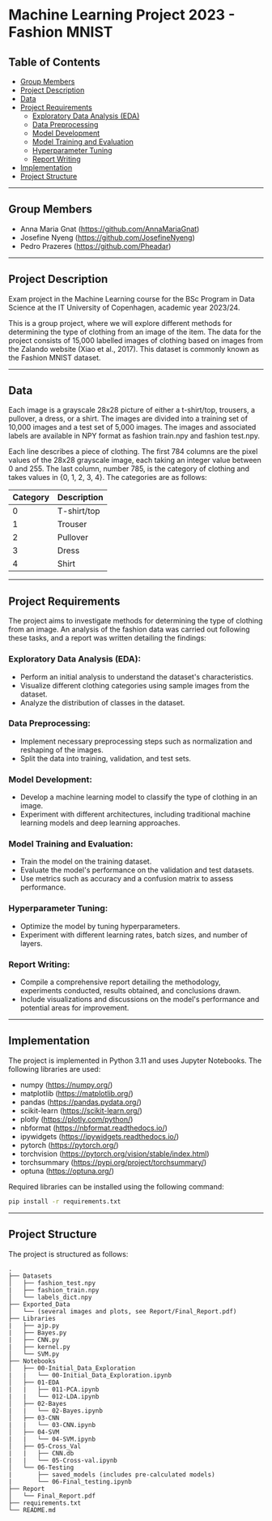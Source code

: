 # Machine Learning Project 2023 - Fashion MNIST

## Table of Contents

- [Group Members](#group-members)
- [Project Description](#project-description)
- [Data](#data)
- [Project Requirements](#project-requirements)
    - [Exploratory Data Analysis (EDA)](#exploratory-data-analysis-eda)
    - [Data Preprocessing](#data-preprocessing)
    - [Model Development](#model-development)
    - [Model Training and Evaluation](#model-training-and-evaluation)
    - [Hyperparameter Tuning](#hyperparameter-tuning)
    - [Report Writing](#report-writing)
- [Implementation](#implementation)
- [Project Structure](#project-structure)

---

## Group Members

- Anna Maria Gnat (https://github.com/AnnaMariaGnat)
- Josefine Nyeng (https://github.com/JosefineNyeng)
- Pedro Prazeres (https://github.com/Pheadar)

---

## Project Description

Exam project in the Machine Learning course for the BSc Program in Data Science at the IT University of Copenhagen, academic year 2023/24.

This is a group project, where we will explore different methods for determining the type of clothing from an
image of the item. The data for the project consists of 15,000 labelled images of clothing based on images from
the Zalando website (Xiao et al., 2017). This dataset is commonly known as the Fashion MNIST dataset.

---

## Data

Each image is a grayscale 28x28 picture of either a t-shirt/top, trousers, a pullover, a dress, or a shirt. The images are divided into a training set of 10,000 images and a test set of 5,000 images. The images and associated labels are available in NPY format as fashion train.npy and fashion test.npy.

Each line describes a piece of clothing. The first 784 columns are the pixel values of the 28x28 grayscale image, each taking an integer value between 0 and 255. The last column, number 785, is the category of clothing and takes values in {0, 1, 2, 3, 4}. The categories are as follows:

| Category | Description |
| --- | --- |
| 0 | T-shirt/top |
| 1 | Trouser |
| 2 | Pullover |
| 3 | Dress |
| 4 | Shirt |

---

## Project Requirements

The project aims to investigate methods for determining the type of clothing from an image. An analysis of the fashion data was carried out following these tasks, and a report was written detailing the findings:

### Exploratory Data Analysis (EDA):
- Perform an initial analysis to understand the dataset's characteristics.
- Visualize different clothing categories using sample images from the dataset.
- Analyze the distribution of classes in the dataset.

### Data Preprocessing:
- Implement necessary preprocessing steps such as normalization and reshaping of the images.
- Split the data into training, validation, and test sets.

### Model Development:
- Develop a machine learning model to classify the type of clothing in an image.
- Experiment with different architectures, including traditional machine learning models and deep learning approaches.

### Model Training and Evaluation:
- Train the model on the training dataset.
- Evaluate the model's performance on the validation and test datasets.
- Use metrics such as accuracy and a confusion matrix to assess performance.

### Hyperparameter Tuning:
- Optimize the model by tuning hyperparameters.
- Experiment with different learning rates, batch sizes, and number of layers.

### Report Writing:
- Compile a comprehensive report detailing the methodology, experiments conducted, results obtained, and conclusions drawn.
- Include visualizations and discussions on the model's performance and potential areas for improvement.

---

## Implementation

The project is implemented in Python 3.11 and uses Jupyter Notebooks. The following libraries are used:
- numpy (https://numpy.org/)
- matplotlib (https://matplotlib.org/)
- pandas (https://pandas.pydata.org/)
- scikit-learn (https://scikit-learn.org/)
- plotly (https://plotly.com/python/)
- nbformat (https://nbformat.readthedocs.io/)
- ipywidgets (https://ipywidgets.readthedocs.io/)
- pytorch (https://pytorch.org/)
- torchvision (https://pytorch.org/vision/stable/index.html)
- torchsummary (https://pypi.org/project/torchsummary/)
- optuna (https://optuna.org/)

Required libraries can be installed using the following command:
```bash
pip install -r requirements.txt
```

---

## Project Structure

The project is structured as follows:
```
.
├── Datasets
│   ├── fashion_test.npy
|   ├── fashion_train.npy
│   └── labels_dict.npy
├── Exported_Data
│   └── (several images and plots, see Report/Final_Report.pdf)
├── Libraries
|   ├── ajp.py
|   ├── Bayes.py
|   ├── CNN.py
|   ├── kernel.py
│   └── SVM.py
├── Notebooks
│   ├── 00-Initial_Data_Exploration
|   |   └── 00-Initial_Data_Exploration.ipynb
│   ├── 01-EDA
|   |   ├── 011-PCA.ipynb
|   |   └── 012-LDA.ipynb
│   ├── 02-Bayes
|   |   └── 02-Bayes.ipynb
│   ├── 03-CNN
|   |   └── 03-CNN.ipynb
│   ├── 04-SVM
|   |   └── 04-SVM.ipynb
│   ├── 05-Cross_Val
|   |   ├── CNN.db
|   |   └── 05-Cross-val.ipynb
│   └── 06-Testing
|       ├── saved_models (includes pre-calculated models)
|       └── 06-Final_testing.ipynb
├── Report
│   └── Final_Report.pdf
├── requirements.txt
└── README.md
```